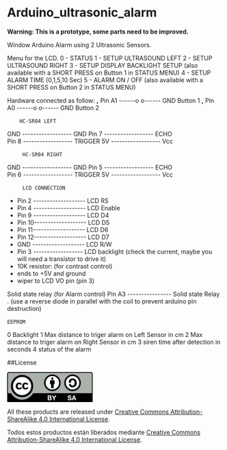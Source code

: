 # Arduino_ultrasonic_alarm

<b>Warning: This is a prototype, some parts need to be improved.</B>



 Window Arduino Alarm using 2 Ultrasonic Sensors. 


 Menu for the LCD.
      0 - STATUS
      1 - SETUP ULTRASOUND LEFT
      2 - SETUP ULTRASOUND RIGHT
      3 - SETUP DISPLAY BACKLIGHT SETUP     (also available with a SHORT PRESS on Button 1 in STATUS MENU)
      4 - SETUP ALARM TIME  (0,1,5,10 Sec)
      5 - ALARM ON / OFF                    (also available with a SHORT PRESS on Button 2 in STATUS MENU)

  Hardware connected as follow:
                __,__
   Pin A1 ------o   o------ GND      Button 1
                __,__
   Pin A0 ------o   o------ GND      Button 2

        HC-SR04 LEFT
   GND    ------------------         GND
   Pin  7 ------------------         ECHO  
   Pin  8 ------------------         TRIGGER
   5V     ------------------         Vcc

         HC-SR04 RIGHT
   GND    ------------------         GND
   Pin  5 ------------------         ECHO  
   Pin  6 ------------------         TRIGGER
   5V     ------------------         Vcc

         LCD CONNECTION
  * Pin 2 -------------------        LCD RS 
  * Pin 4 -------------------        LCD Enable
  * Pin 9 -------------------        LCD D4 
  * Pin 10-------------------        LCD D5 
  * Pin 11-------------------        LCD D6
  * Pin 12-------------------        LCD D7 
  * GND   -------------------        LCD R/W 
  * Pin  3 ------------------        LCD backlight (check the current, maybe you will need a transistor to drive it)
  * 10K resistor: (for contrast control)
  * ends to +5V and ground
  * wiper to LCD VO pin (pin 3)  

  Solid state relay (for Alarm control)
   Pin A3  ----------------       Solid state Relay . (use a reverse diode in parallel with the coil to prevent arduino pin destruction) 


    EEPROM 

  0   Backlight
  1   Max distance to triger alarm on Left Sensor in cm
  2   Max distance to triger alarm on Right Sensor in cm
  3   siren time after detection in seconds
  4   status of the alarm


##License

<img src="./images/by-sa.png" width="200" align = "center">

All these products are released under [Creative Commons Attribution-ShareAlike 4.0 International License](http:creativecommons.org/licenses/by-sa/4.0/).

Todos estos productos están liberados mediante [Creative Commons Attribution-ShareAlike 4.0 International License](http:creativecommons.org/licenses/by-sa/4.0/).
